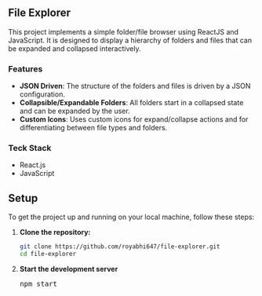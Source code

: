## File Explorer

This project implements a simple folder/file browser using ReactJS and JavaScript. It is designed to display a hierarchy of folders and files that can be expanded and collapsed interactively.

### Features

- **JSON Driven**: The structure of the folders and files is driven by a JSON configuration.
- **Collapsible/Expandable Folders**: All folders start in a collapsed state and can be expanded by the user.
- **Custom Icons**: Uses custom icons for expand/collapse actions and for differentiating between file types and folders.

### Teck Stack
   - React.js
   - JavaScript

## Setup

To get the project up and running on your local machine, follow these steps:

1. **Clone the repository:**

   ```bash
   git clone https://github.com/royabhi647/file-explorer.git
   cd file-explorer

2. **Start the development server**
   <pre>npm start</pre>
